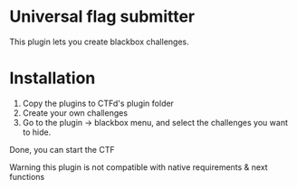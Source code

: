 # Universal flag submitter

This plugin lets you create blackbox challenges.

# Installation

1. Copy the plugins to CTFd's plugin folder
2. Create your own challenges
3. Go to the plugin -> blackbox menu, and select the challenges you want to hide.

Done, you can start the CTF

Warning this plugin is not compatible with native requirements & next functions 